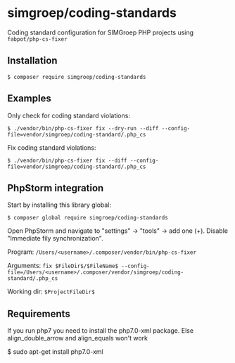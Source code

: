 simgroep/coding-standards
===========================

Coding standard configuration for SIMGroep PHP projects using `fabpot/php-cs-fixer`

## Installation

```
$ composer require simgroep/coding-standards
```

## Examples

Only check for coding standard violations:

```
$ ./vendor/bin/php-cs-fixer fix --dry-run --diff --config-file=vendor/simgroep/coding-standard/.php_cs
```

Fix coding standard violations:

```
$ ./vendor/bin/php-cs-fixer fix --diff --config-file=vendor/simgroep/coding-standard/.php_cs
```

## PhpStorm integration

Start by installing this library global:

```
$ composer global require simgroep/coding-standards
```

Open PhpStorm and navigate to "settings" -> "tools" -> add one (+).
Disable "Immediate fily synchronization".

Program: `/Users/<username>/.composer/vendor/bin/php-cs-fixer`

Arguments: `fix $FileDir$/$FileName$ --config-file=/Users/<username>/.composer/vendor/simgroep/coding-standard/.php_cs`

Working dir: `$ProjectFileDir$`

## Requirements

If you run php7 you need to install the php7.0-xml package.
Else align_double_arrow and align_equals won't work

$ sudo apt-get install php7.0-xml
